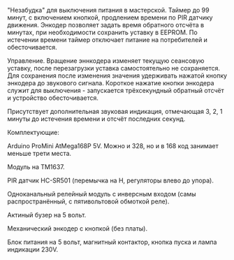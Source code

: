 "Незабудка" для выключения питания в мастерской. Таймер до 99 минут, с включением кнопкой, продлением времени по PIR датчику движения. Энкодер позволяет задать время обратного отсчёта в минутах, при необходимости сохранить уставку в EEPROM. По истечении времени таймер отключает питание на потребителей и обесточивается. 

Управление. Вращение эннкодера изменяет текущую сеансовую уставку, после перезагрузки уставка самостоятельно не сохраняется. Для сохранения после изменения значения удерживать нажатой кнопку энкодера до звукового сигнала. Короткое нажатие кнопки энкодера служит для выключения - запускается трёхсекундный обратный отсчёт и устройство обесточивается.

Присутствует дополнительная звуковая индикация, отмечающая 3, 2, 1 минуты до истечения времени и отсчёт последних секунд.

Комплектующие:

Arduino ProMini AtMega168P 5V. Можно и 328, но и в 168 код занимает меньше трети места.

Модуль на TM1637.

PIR датчик HC-SR501 (перемычка на H, регуляторы влево до упора).

Одноканальный релейный модуль с инверсным входом (самы распространённый, с пятивольтовой обмоткой реле).

Актиный бузер на 5 вольт.

Механический энкодер c кнопкой (без платы).

Блок питания на 5 вольт, магнитный контактор, кнопка пуска и лампа индикации 230V.
